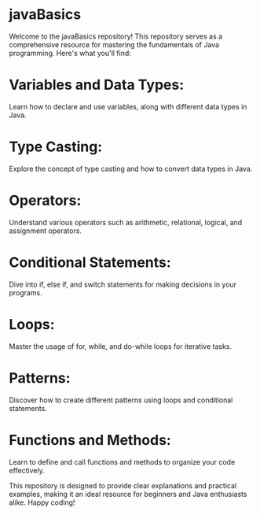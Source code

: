 # javaBasics

Welcome to the javaBasics repository! This repository serves as a comprehensive resource for mastering the fundamentals of Java programming. Here's what you'll find:

# Variables and Data Types: 
Learn how to declare and use variables, along with different data types in Java.

# Type Casting: 
Explore the concept of type casting and how to convert data types in Java.

# Operators: 
Understand various operators such as arithmetic, relational, logical, and assignment operators.

# Conditional Statements: 
Dive into if, else if, and switch statements for making decisions in your programs.

# Loops: 
Master the usage of for, while, and do-while loops for iterative tasks.

# Patterns: 
Discover how to create different patterns using loops and conditional statements.

# Functions and Methods: 
Learn to define and call functions and methods to organize your code effectively.

This repository is designed to provide clear explanations and practical examples, making it an ideal resource for beginners and Java enthusiasts alike. Happy coding!
